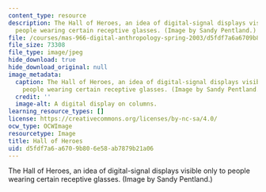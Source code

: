 ```yaml
---
content_type: resource
description: The Hall of Heroes, an idea of digital-signal displays visible only to
  people wearing certain receptive glasses. (Image by Sandy Pentland.)
file: /courses/mas-966-digital-anthropology-spring-2003/d5fdf7a6a6709b806e58ab7879b21a06_mas-966s03.jpg
file_size: 73308
file_type: image/jpeg
hide_download: true
hide_download_original: null
image_metadata:
  caption: The Hall of Heroes, an idea of digital-signal displays visible only to
    people wearing certain receptive glasses. (Image by Sandy Pentland.)
  credit: ''
  image-alt: A digital display on columns.
learning_resource_types: []
license: https://creativecommons.org/licenses/by-nc-sa/4.0/
ocw_type: OCWImage
resourcetype: Image
title: Hall of Heroes
uid: d5fdf7a6-a670-9b80-6e58-ab7879b21a06
---
```

The Hall of Heroes, an idea of digital-signal displays visible only to people wearing certain receptive glasses. (Image by Sandy Pentland.)